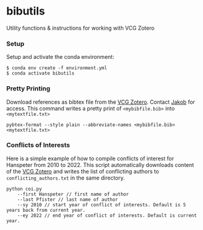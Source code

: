# bibutils
Utility functions &amp; instructions for working with VCG Zotero

### Setup
Setup and activate the conda environment:
```shell
$ conda env create -f environment.yml
$ conda activate bibutils
```

### Pretty Printing 
Download references as bibtex file from the [VCG Zotero](https://www.zotero.org/groups/4672801/vcg-papers/library). Contact [Jakob](https://jakobtroidl.github.io/) for access. This command writes a pretty print of  `<mybibfile.bib>` into `<mytextfile.txt>`

```shell
pybtex-format --style plain --abbreviate-names <mybibfile.bib> <mytextfile.txt>
```

### Conflicts of Interests
Here is a simple example of how to compile conflicts of interest for Hanspeter from 2010 to 2022. This script automatically downloads content of the [VCG Zotero](https://www.zotero.org/groups/4672801/vcg-papers/library) and writes the list of conflicting authors to `conflicting_authors.txt` in the same directory. 

``` shell
python coi.py
    --first Hanspeter // first name of author
    --last Pfister // last name of author
    --sy 2010 // start year of conflict of interests. Default is 5 years back from current year. 
    --ey 2022 // end year of conflict of interests. Default is current year. 
```
